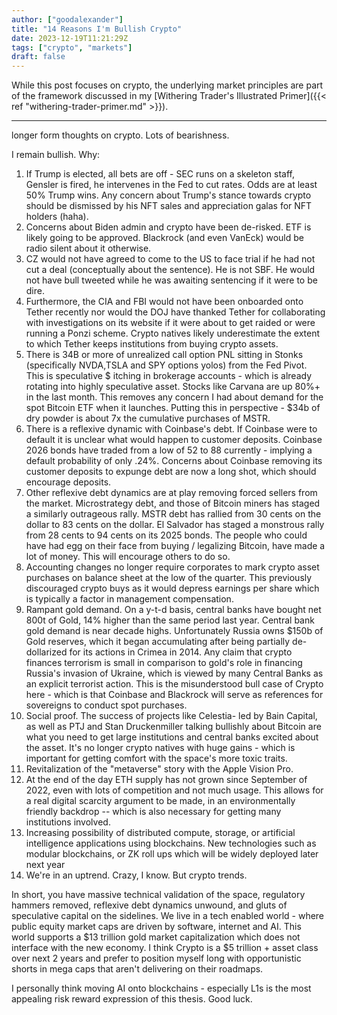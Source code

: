 ```yaml
---
author: ["goodalexander"]
title: "14 Reasons I'm Bullish Crypto"
date: 2023-12-19T11:21:29Z
tags: ["crypto", "markets"]
draft: false
---
```


While this post focuses on crypto, the underlying market principles are part of the framework discussed in my [Withering Trader's Illustrated Primer]({{< ref "withering-trader-primer.md" >}}).

---

longer form thoughts on crypto. Lots of bearishness. 

I remain bullish. Why:

1. If Trump is elected, all bets are off - SEC runs on a skeleton staff, Gensler is fired, he intervenes in the Fed to cut rates. Odds are at least 50% Trump wins. Any concern about Trump's stance towards crypto should be dismissed by his NFT sales and appreciation galas for NFT holders (haha).  
2. Concerns about Biden admin and crypto have been de-risked. ETF is likely going to be approved. Blackrock (and even VanEck) would be radio silent about it otherwise.
3. CZ would not have agreed to come to the US to face trial if he had not cut a deal (conceptually about the sentence). He is not SBF. He would not have bull tweeted while he was awaiting sentencing if it were to be dire. 
4. Furthermore, the CIA and FBI would not have been onboarded onto Tether recently nor would the DOJ have thanked Tether for collaborating with investigations on its website if it were about to get raided or were running a Ponzi scheme. Crypto natives likely underestimate the extent to which Tether keeps institutions from buying crypto assets.   
5. There is 34B or more of unrealized call option PNL sitting in Stonks (specifically NVDA,TSLA and SPY options yolos) from the Fed Pivot. This is speculative $ itching in brokerage accounts - which is already rotating into highly speculative asset. Stocks like Carvana are up 80%+ in the last month. This removes any concern I had about demand for the spot Bitcoin ETF when it launches. Putting this in perspective - $34b of dry powder is about 7x the cumulative purchases of MSTR. 
6. There is a reflexive dynamic with Coinbase's debt. If Coinbase were to default it is unclear what would happen to customer deposits. Coinbase 2026 bonds have traded from a low of 52 to 88 currently - implying a default probability of only .24%. Concerns about Coinbase removing its customer deposits to expunge debt are now a long shot, which should encourage deposits. 
7. Other reflexive debt dynamics are at play removing forced sellers from the market. Microstrategy debt, and those of Bitcoin miners has staged a similarly outrageous rally. MSTR debt has rallied from 30 cents on the dollar to 83 cents on the dollar. El Salvador has staged a monstrous rally from 28 cents to 94 cents on its 2025 bonds. The people who could have had egg on their face from buying / legalizing Bitcoin, have made a lot of money. This will encourage others to do so.
8. Accounting changes no longer require corporates to mark crypto asset purchases on balance sheet at the low of the quarter. This previously discouraged crypto buys as it would depress earnings per share which is typically a factor in management compensation. 
9. Rampant gold demand. On a y-t-d basis, central banks have bought net 800t of Gold, 14% higher than the same period last year. Central bank gold demand is near decade highs. Unfortunately Russia owns $150b of Gold reserves, which it began accumulating after being partially de-dollarized for its actions in Crimea in 2014. Any claim that crypto finances terrorism is small in comparison to gold's role in financing Russia's invasion of Ukraine, which is viewed by many Central Banks as an explicit terrorist action. This is the misunderstood bull case of Crypto here - which is that Coinbase and Blackrock will serve as references for sovereigns to conduct spot purchases.
10. Social proof. The success of projects like Celestia- led by Bain Capital, as well as PTJ and Stan Druckenmiller talking bullishly about Bitcoin are what you need to get large institutions and central banks excited about the asset. It's no longer crypto natives with huge gains - which is important for getting comfort with the space's more toxic traits. 
11. Revitalization of the "metaverse" story with the Apple Vision Pro. 
12. At the end of the day ETH supply has not grown since September of 2022, even with lots of competition and not much usage. This allows for a real digital scarcity argument to be made, in an environmentally friendly backdrop -- which is also necessary for getting many institutions involved. 
13. Increasing possibility of distributed compute, storage, or artificial intelligence applications using blockchains. New technologies such as modular blockchains, or ZK roll ups which will be widely deployed later next year  
14. We're in an uptrend. Crazy, I know. But crypto trends. 

In short, you have massive technical validation of the space, regulatory hammers removed, reflexive debt dynamics unwound, and gluts of speculative capital on the sidelines. We live in a tech enabled world - where public equity market caps are driven by software, internet and AI. This world supports a $13 trillion gold market capitalization which does not interface with the new economy. I think Crypto is a $5 trillion + asset class over next 2 years and prefer to position myself long with opportunistic shorts in mega caps that aren't delivering on their roadmaps. 

I personally think moving AI onto blockchains - especially L1s is the most appealing risk reward expression of this thesis. Good luck.
